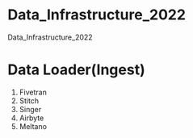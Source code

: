 # Data_Infrastructure_2022
Data_Infrastructure_2022

# Data Loader(Ingest)
1. Fivetran
2. Stitch
3. Singer
4. Airbyte
5. Meltano
